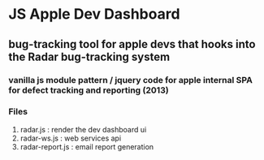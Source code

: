 # JS Apple Dev Dashboard

## bug-tracking tool for apple devs that hooks into the Radar bug-tracking system

### vanilla js module pattern / jquery code for apple internal SPA for defect tracking and reporting (2013)

### Files

1. radar.js : render the dev dashboard ui
2. radar-ws.js : web services api
3. radar-report.js : email report generation
